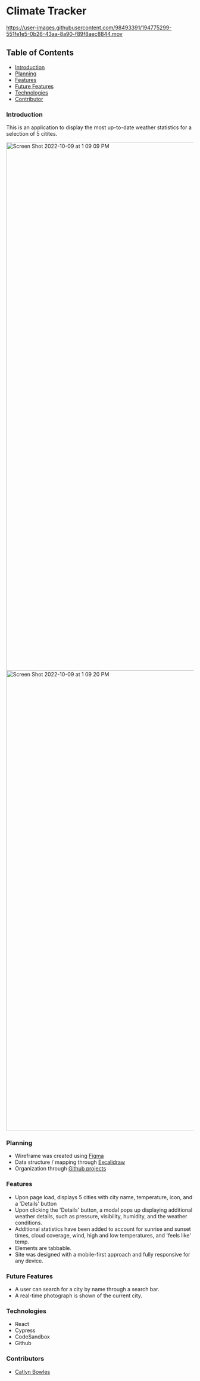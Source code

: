 # Climate Tracker


https://user-images.githubusercontent.com/98493391/194775299-551fe1e5-0b26-43aa-8a90-f89f8aec8844.mov


## Table of Contents
- [Introduction](#introduction)
- [Planning](#planning)
- [Features](#features)
- [Future Features](#future-features)
- [Technologies](#technologies)
- [Contributor](#contributors)

### Introduction
This is an application to display the most up-to-date weather statistics for a selection of 5 citites. 

<img width="1413" alt="Screen Shot 2022-10-09 at 1 09 09 PM" src="https://user-images.githubusercontent.com/98493391/194775315-9d2ef5ba-5130-458d-b2ca-7033c058d0a3.png">

<img width="1231" alt="Screen Shot 2022-10-09 at 1 09 20 PM" src="https://user-images.githubusercontent.com/98493391/194775321-ceebc46f-1d4d-4ae5-a7d0-a72c20e21aca.png">


### Planning 
- Wireframe was created using [Figma](https://www.figma.com/file/aNJ701xPL8oHbxtqygAHis/Weather-Planning?node-id=0%3A1)
- Data structure / mapping through [Excalidraw](https://excalidraw.com/#json=kwZkCbzC9Y_QqIFM1KWb2,ulkXkLwSg47VcLfi48EvZw)
- Organization through [Github projects](https://github.com/users/catlynbowles/projects/2)

### Features
- Upon page load, displays 5 cities with city name, temperature, icon, and a 'Details' button
- Upon clicking the 'Details' button, a modal pops up displaying additional weather details, such as pressure, visibility, humidity, and the weather conditions.
- Additional statistics have been added to account for sunrise and sunset times, cloud coverage, wind, high and low temperatures, and 'feels like' temp.
- Elements are tabbable.
- Site was designed with a mobile-first approach and fully responsive for any device. 

### Future Features
- A user can search for a city by name through a search bar. 
- A real-time photograph is shown of the current city.

### Technologies
- React
- Cypress
- CodeSandbox
- Github

### Contributors
- [Catlyn Bowles](https://www.linkedin.com/in/catlyn-bowles/)
